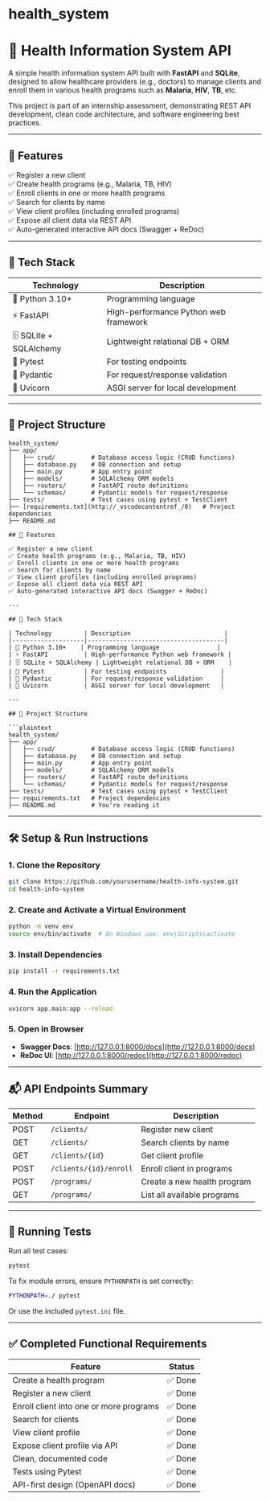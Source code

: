 # health_system
# 🏥 Health Information System API

A simple health information system API built with **FastAPI** and **SQLite**, designed to allow healthcare providers (e.g., doctors) to manage clients and enroll them in various health programs such as **Malaria**, **HIV**, **TB**, etc.

This project is part of an internship assessment, demonstrating REST API development, clean code architecture, and software engineering best practices.

---

## 📌 Features

✅ Register a new client  
✅ Create health programs (e.g., Malaria, TB, HIV)  
✅ Enroll clients in one or more health programs  
✅ Search for clients by name  
✅ View client profiles (including enrolled programs)  
✅ Expose all client data via REST API  
✅ Auto-generated interactive API docs (Swagger + ReDoc)

---

## 🚀 Tech Stack

| Technology         | Description                          |
|--------------------|--------------------------------------|
| 🐍 Python 3.10+    | Programming language                |
| ⚡ FastAPI          | High-performance Python web framework |
| 🗄️ SQLite + SQLAlchemy | Lightweight relational DB + ORM    |
| 🧪 Pytest           | For testing endpoints               |
| 📄 Pydantic         | For request/response validation     |
| 🔄 Uvicorn          | ASGI server for local development   |

---

## 📁 Project Structure

```plaintext
health_system/
├── app/
│   ├── crud/          # Database access logic (CRUD functions)
│   ├── database.py    # DB connection and setup
│   ├── main.py        # App entry point
│   ├── models/        # SQLAlchemy ORM models
│   ├── routers/       # FastAPI route definitions
│   └── schemas/       # Pydantic models for request/response
├── tests/             # Test cases using pytest + TestClient
├── [requirements.txt](http://_vscodecontentref_/0)   # Project dependencies
├── README.md     

## 📌 Features

✅ Register a new client  
✅ Create health programs (e.g., Malaria, TB, HIV)  
✅ Enroll clients in one or more health programs  
✅ Search for clients by name  
✅ View client profiles (including enrolled programs)  
✅ Expose all client data via REST API  
✅ Auto-generated interactive API docs (Swagger + ReDoc)

---

## 🚀 Tech Stack

| Technology         | Description                          |
|--------------------|--------------------------------------|
| 🐍 Python 3.10+    | Programming language                |
| ⚡ FastAPI          | High-performance Python web framework |
| 🗄️ SQLite + SQLAlchemy | Lightweight relational DB + ORM    |
| 🧪 Pytest           | For testing endpoints               |
| 📄 Pydantic         | For request/response validation     |
| 🔄 Uvicorn          | ASGI server for local development   |

---

## 📁 Project Structure

```plaintext
health_system/
├── app/
│   ├── crud/          # Database access logic (CRUD functions)
│   ├── database.py    # DB connection and setup
│   ├── main.py        # App entry point
│   ├── models/        # SQLAlchemy ORM models
│   ├── routers/       # FastAPI route definitions
│   └── schemas/       # Pydantic models for request/response
├── tests/             # Test cases using pytest + TestClient
├── requirements.txt   # Project dependencies
├── README.md          # You're reading it
```

---

## 🛠️ Setup & Run Instructions

### 1. Clone the Repository

```bash
git clone https://github.com/yourusername/health-info-system.git
cd health-info-system
```

### 2. Create and Activate a Virtual Environment

```bash
python -m venv env
source env/bin/activate  # On Windows use: env\Scripts\activate
```

### 3. Install Dependencies

```bash
pip install -r requirements.txt
```

### 4. Run the Application

```bash
uvicorn app.main:app --reload
```

### 5. Open in Browser

- **Swagger Docs**: [http://127.0.0.1:8000/docs](http://127.0.0.1:8000/docs)  
- **ReDoc UI**: [http://127.0.0.1:8000/redoc](http://127.0.0.1:8000/redoc)

---

## 📬 API Endpoints Summary

| Method | Endpoint                  | Description                          |
|--------|---------------------------|--------------------------------------|
| POST   | `/clients/`               | Register new client                 |
| GET    | `/clients/`               | Search clients by name              |
| GET    | `/clients/{id}`           | Get client profile                  |
| POST   | `/clients/{id}/enroll`    | Enroll client in programs           |
| POST   | `/programs/`              | Create a new health program         |
| GET    | `/programs/`              | List all available programs         |

---

## 🧪 Running Tests

Run all test cases:

```bash
pytest
```

To fix module errors, ensure `PYTHONPATH` is set correctly:

```bash
PYTHONPATH=./ pytest
```

Or use the included `pytest.ini` file.

---

## ✅ Completed Functional Requirements

| Feature                                   | Status |
|------------------------------------------|--------|
| Create a health program                  | ✅ Done |
| Register a new client                    | ✅ Done |
| Enroll client into one or more programs  | ✅ Done |
| Search for clients                       | ✅ Done |
| View client profile                      | ✅ Done |
| Expose client profile via API            | ✅ Done |
| Clean, documented code                   | ✅ Done |
| Tests using Pytest                       | ✅ Done |
| API-first design (OpenAPI docs)          | ✅ Done |

